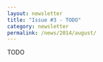 ```yaml
---
layout: newsletter
title: "Issue #3 - TODO"
category: newsletter
permalink: /news/2014/august/
---
```


TODO
